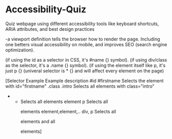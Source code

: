 # Accessibility-Quiz
Quiz webpage using different accessibility tools like keyboard shortcuts, ARIA attributes, and best design practices

-a viewport definition tells the browser how to render the page. Including one betters visual accessibility on mobile, and improves SEO (search engine optimization).

(if using the id as a selector in CSS, it's #name {} symbol).
(if using div/class as the selector, it's a .name {} symbol).
(if using the element itself like p, it's just p {}
(univeral selector is * {} and will affect every element on the page)

[Selector	Example	Example description
#id	#firstname	Selects the element with id="firstname"
.class	.intro	Selects all elements with class="intro"
*	*	Selects all elements
element	p	Selects all <p> elements
element,element,..	div, p	Selects all <div> elements and all <p> elements]
